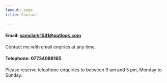 ```yaml
---
layout: page
title: Contact

---
```


#### Email: samclark1541@outlook.com

Contact me with email enqiries at any time.

#### Telephone: 07734088165

Please reserve telephone enquiries to between 9 am and 5 pm, Monday to Sunday.
